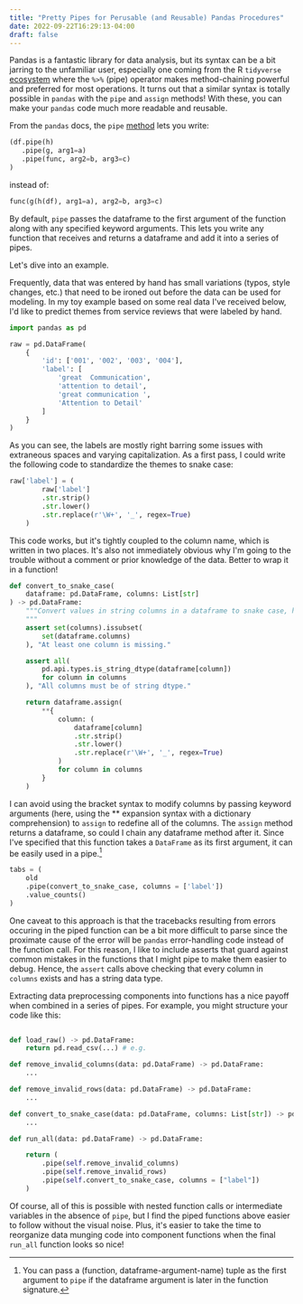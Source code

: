 ```yaml
---
title: "Pretty Pipes for Perusable (and Reusable) Pandas Procedures"
date: 2022-09-22T16:29:13-04:00
draft: false
---
```


Pandas is a fantastic library for data analysis, but its syntax can be a bit jarring to the unfamiliar user, especially one coming from the R `tidyverse` [ecosystem](https://www.tidyverse.org/) where the `%>%` (pipe) operator makes method-chaining powerful and preferred for most operations. It turns out that a similar syntax is totally possible in `pandas` with the `pipe` and `assign` methods! With these, you can make your `pandas` code much more readable and reusable.

From the `pandas` docs, the `pipe` [method]((https://pandas.pydata.org/pandas-docs/stable/reference/api/pandas.DataFrame.pipe.html)) lets you write:

```python
(df.pipe(h)
   .pipe(g, arg1=a)
   .pipe(func, arg2=b, arg3=c)
) 
```

instead of:

```python
func(g(h(df), arg1=a), arg2=b, arg3=c)  
```

By default, `pipe` passes the dataframe to the first argument of the function along with any specified keyword arguments. This lets you write any function that receives and returns a dataframe and add it into a series of pipes.

Let's dive into an example.

Frequently, data that was entered by hand has small variations (typos, style changes, etc.) that need to be ironed out before the data can be used for modeling. In my toy example based on some real data I've received below, I'd like to predict themes from service reviews that were labeled by hand.

```python
import pandas as pd

raw = pd.DataFrame(
    {
        'id': ['001', '002', '003', '004'], 
        'label': [
            'great  Communication', 
            'attention to detail', 
            'great communication ', 
            'Attention to Detail'
        ]
    }
)
```

As you can see, the labels are mostly right barring some issues with extraneous spaces and varying capitalization. As a first pass, I could write the following code to standardize the themes to snake case:

```python
raw['label'] = (
        raw['label']
        .str.strip()
        .str.lower()
        .str.replace(r'\W+', '_', regex=True)
    )
```

This code works, but it's tightly coupled to the column name, which is written in two places. It's also not immediately obvious why I'm going to the trouble without a comment or prior knowledge of the data. Better to wrap it in a function!

```python
def convert_to_snake_case(
    dataframe: pd.DataFrame, columns: List[str]
) -> pd.DataFrame:
    """Convert values in string columns in a dataframe to snake case, handling extraneous spacing and capitalization.
    """
    assert set(columns).issubset(
        set(dataframe.columns)
    ), "At least one column is missing."

    assert all(
        pd.api.types.is_string_dtype(dataframe[column]) 
        for column in columns
    ), "All columns must be of string dtype."

    return dataframe.assign(
        **{
            column: (
                dataframe[column]
                .str.strip()
                .str.lower()
                .str.replace(r'\W+', '_', regex=True)
            )
            for column in columns
        }
    )
```

I can avoid using the bracket syntax to modify columns by passing keyword arguments (here, using the ** expansion syntax with a dictionary comprehension) to `assign` to redefine all of the columns. The `assign` method returns a dataframe, so could I chain any dataframe method after it. Since I've specified that this function takes a `DataFrame` as its first argument, it can be easily used in a pipe.[^1]

```python
tabs = (
    old
    .pipe(convert_to_snake_case, columns = ['label'])
    .value_counts()
)
```

One caveat to this approach is that the tracebacks resulting from errors occuring in the piped function can be a bit more difficult to parse since the proximate cause of the error will be `pandas` error-handling code instead of the function call. For this reason, I like to include asserts that guard against common mistakes in the functions that I might pipe to make them easier to debug. Hence, the `assert` calls above checking that every column in `columns` exists and has a string data type.

Extracting data preprocessing components into functions has a nice payoff when combined in a series of pipes. For example, you might structure your code like this:

```python
    
def load_raw() -> pd.DataFrame:
    return pd.read_csv(...) # e.g.

def remove_invalid_columns(data: pd.DataFrame) -> pd.DataFrame:
    ...

def remove_invalid_rows(data: pd.DataFrame) -> pd.DataFrame:
    ...

def convert_to_snake_case(data: pd.DataFrame, columns: List[str]) -> pd.DataFrame:
    ...

def run_all(data: pd.DataFrame) -> pd.DataFrame:

    return (
        .pipe(self.remove_invalid_columns)
        .pipe(self.remove_invalid_rows)
        .pipe(self.convert_to_snake_case, columns = ["label"])
    )

```

Of course, all of this is possible with nested function calls or intermediate variables in the absence of `pipe`, but I find the piped functions above easier to follow without the visual noise. Plus, it's easier to take the time to reorganize data munging code into component functions when the final `run_all` function looks so nice!

[^1]: You can pass a (function, dataframe-argument-name) tuple as the first argument to `pipe` if the dataframe argument is later in the function signature.
